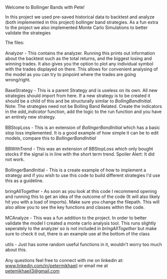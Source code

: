 Welcome to Bollinger Bands with Pete!

In this project we used pre-saved historical data to backtest and analyze (both implemented in this project) bollinger band strategies. As a fun extra to the project we also implemented Monte Carlo Simulations to better validate the strategies

The files: \
\
Analyzer - This contains the analyzer. Running this prints out information about the backtest such as the total returns, and the biggest losing and winning trades. It also gives you the option to plot any individual symbol with the trades displayed on there. This allows for convenient analysing of the model as you can try to pinpoint where the trades are going wrong/right. \
\
BaseStrategy - This is a parent Strategy and is useless on its own. All new strategies should import from here. If a new strategy is to be created it should be a child of this and be structurally similar to *BollingBandInitial*. Note: The strategies need not be Bolling Band Related. Create the indicators in the *add_indicator* function, add the logic to the run function and you have an entirely new strategy. \
\
BBStopLoss - This is an extension of *BollingerBandInitial* which has a basic stop loss implemented. It is a good example of how simple it can be to edit models, compare this to *BollingerBandInitial* \
\
BBWithTrend - This was an extension of BBStopLoss which only bought stocks if the signal is in line with the short term trend. Spoiler Alert: It did not work. \
\
BollingerBandInitial - This is a create example of how to implement a strategy and if you wish to use this code to build different strategies I'd use this as a guideline. \
\
bringAllTogether - As soon as you look at this code I recommend opening and running this to get an idea of the outcome of the code (It will also likely hit you with a load of imports). Make sure you change the filepath. This will also allow you to see the key functions and classes within the code. \
\
MCAnalyze - This was a fun addition to the project. In order to better validate the model I created a monte carlo analysis tool. This runs slightly seperately to the analyzer so is not included in *bringAllTogether* but make sure to check it out, there is an example use at the bottom of the class \
\
utils - Just has some random useful functions in it, wouldn't worry too much about this. \
\
Any questions feel free to connect with me on linkedin at: www.linkedin.com/in/petermikhaeil or email me at petemikhaeil3@gmail.com
